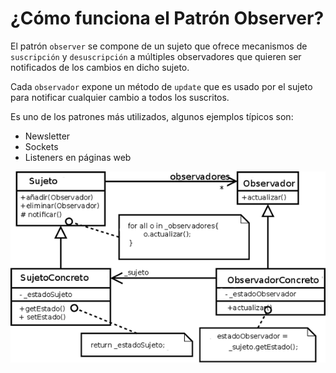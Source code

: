 # ¿Cómo funciona el Patrón Observer?

El patrón `observer` se compone de un sujeto que ofrece mecanismos de `suscripción` y `desuscripción` a múltiples observadores que quieren ser notificados de los cambios en dicho sujeto. 

Cada `observador` expone un método de `update` que es usado por el sujeto para notificar cualquier cambio a todos los suscritos.

Es uno de los patrones más utilizados, algunos ejemplos típicos son:

- Newsletter
- Sockets
- Listeners en páginas web

![](img/Observer.png)
